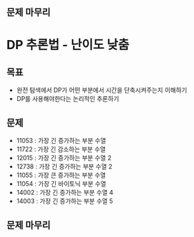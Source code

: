 ## 문제 마무리
# DP 추론법 - 난이도 낮춤
## 목표
- 완전 탐색에서 DP가 어떤 부분에서 시간을 단축시켜주는지 이해하기
- DP를 사용해야한다는 논리적인 추론하기
## 문제
- 11053 : 가장 긴 증가하는 부분 수열
- 11722 : 가장 긴 감소하는 부분 수열
- 12015 : 가장 긴 증가하는 부분 수열 2
- 12738 : 가장 긴 증가하는 부분 수열 2
- 11055 : 가장 큰 증가하는 부분 수열
- 11054 : 가장 긴 바이토닉 부분 수열
- 14002 : 가장 긴 증가하는 부분 수열 4
- 14003 : 가장 긴 증가하는 부분 수열 5

## 문제 마무리